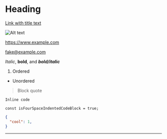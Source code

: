 # Heading

[Link with title text](https://example.com "Example site")

![Alt text](https://cdn.pixabay.com/photo/2019/09/26/11/59/sarajevo-4505752__480.jpg "Title text")

<https://www.example.com>

<fake@example.com>

*Italic*, **bold**, and ***bold/italic***

1. Ordered

* Unordered

> Block quote

`Inline code`

    const isFourSpaceIndentedCodeBlock = true;

```json
{
  "cool": 1,
}
```

<!-- Markdown comment with horizontal rule below -->

***
